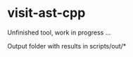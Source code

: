 # visit-ast-cpp

Unfinished tool, work in progress ...

Output folder with results in scripts/out/*
